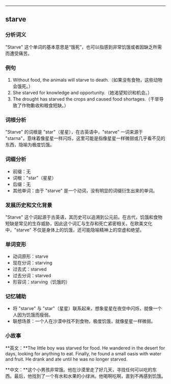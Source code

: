 
---------------
## starve
### 分析词义
"Starve" 这个单词的基本意思是“饿死”，也可以指感到非常饥饿或者因缺乏所需而遭受痛苦。

### 例句
1. Without food, the animals will starve to death.（如果没有食物，这些动物会饿死。）
2. She starved for knowledge and opportunity.（她渴望知识和机会。）
3. The drought has starved the crops and caused food shortages.（干旱导致了作物歉收和粮食短缺。）

### 词根分析
"Starve" 的词根是 "star"（星星），在古英语中，"starve" 一词来源于 "starna"，意味着像星星一样闪烁，这里可能是指像星星一样微弱或几乎看不见的东西，隐喻为极度饥饿。

### 词缀分析
- 前缀：无
- 词根："star"（星星）
- 后缀：无
- 其他单词：由于 "starve" 是一个动词，没有明显的词缀衍生出来的单词。

### 发展历史和文化背景
"Starve" 这个词起源于古英语，其历史可以追溯到公元前。在古代，饥饿和食物短缺是常见的生存威胁，因此这个词汇与生存和死亡紧密相关。在欧美文化中，"starve" 不仅是身体上的饥饿，还可能隐喻精神上的空虚和绝望。

### 单词变形
- 动词原形：starve
- 现在分词：starving
- 过去式：starved
- 过去分词：starved
- 形容词：starving（饥饿的）

### 记忆辅助
- 将 "starve" 与 "star"（星星）联系起来，想象星星在夜空中闪烁，就像一个人因为饥饿而瘦弱。
- 联想场景：一个人在沙漠中找不到食物，极度饥饿，就像星星一样微弱。

### 小故事
**英文：**The little boy was starved for food. He wandered in the desert for days, looking for anything to eat. Finally, he found a small oasis with water and fruit. He drank and ate until he was no longer starved.

**中文：**这个小男孩非常饿。他在沙漠里走了好几天，寻找任何可以吃的东西。最后，他找到了一个有水和水果的小绿洲。他喝啊吃啊，直到不再感到饥饿。

